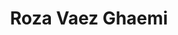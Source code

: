 ---
layout: member
weight: 200
title: Roza Vaez Ghaemi
status: grad
program: PhD candidate
description: 
 Tissue engineering for assembly of brain organoids for use in the discovery of drugs targeting neurodegeneration
img: /img/members/Roza-Ghaemi.jpg
featuredOrder: 1
---